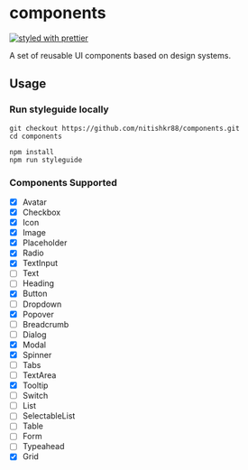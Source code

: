 # components

[![styled with prettier](https://img.shields.io/badge/styled_with-prettier-ff69b4.svg)](https://github.com/prettier/prettier)

A set of reusable UI components based on design systems.

## Usage

### Run styleguide locally

```
git checkout https://github.com/nitishkr88/components.git
cd components

npm install
npm run styleguide
```

### Components Supported

- [x] Avatar
- [x] Checkbox
- [x] Icon
- [x] Image
- [x] Placeholder
- [x] Radio
- [x] TextInput
- [ ] Text
- [ ] Heading
- [x] Button
- [ ] Dropdown
- [x] Popover
- [ ] Breadcrumb
- [ ] Dialog
- [x] Modal
- [x] Spinner
- [ ] Tabs
- [ ] TextArea
- [x] Tooltip
- [ ] Switch
- [ ] List
- [ ] SelectableList
- [ ] Table
- [ ] Form
- [ ] Typeahead
- [x] Grid
